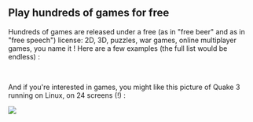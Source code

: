 

<div id="corps">

<h2>Play hundreds of games for free</h2>

Hundreds of games are released under a free (as in "free beer" and as in "free speech") license: 2D, 3D, puzzles, war games, online multiplayer games, you name it ! Here are a few examples (the full list would be endless) :

<div id="items">



<br class="clearboth" />
</div>

And if you're interested in games, you might like this picture of Quake 3 running on Linux, on 24 screens (!) :

<a href="Images/quake_24_screens.jpg"><img src="Images/quake_24_screens_thumbnail.jpg" /></a>

</div>


